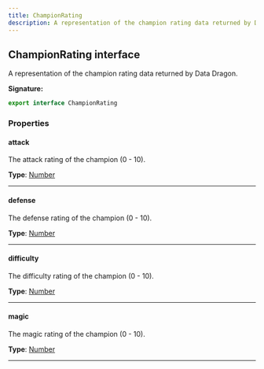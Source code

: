 ```yaml
---
title: ChampionRating
description: A representation of the champion rating data returned by Data Dragon.
---
```


## ChampionRating interface

A representation of the champion rating data returned by Data Dragon.

**Signature:**

```ts
export interface ChampionRating 
```

### Properties

#### attack

The attack rating of the champion (0 - 10).



**Type**: [Number](https://developer.mozilla.org/en-US/docs/Web/JavaScript/Reference/Global_Objects/Number)

---

#### defense

The defense rating of the champion (0 - 10).



**Type**: [Number](https://developer.mozilla.org/en-US/docs/Web/JavaScript/Reference/Global_Objects/Number)

---

#### difficulty

The difficulty rating of the champion (0 - 10).



**Type**: [Number](https://developer.mozilla.org/en-US/docs/Web/JavaScript/Reference/Global_Objects/Number)

---

#### magic

The magic rating of the champion (0 - 10).



**Type**: [Number](https://developer.mozilla.org/en-US/docs/Web/JavaScript/Reference/Global_Objects/Number)

---


